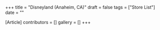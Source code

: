 +++
title = "Disneyland (Anaheim, CA)"
draft = false
tags = ["Store List"]
date = ""

[Article]
contributors = []
gallery = []
+++
